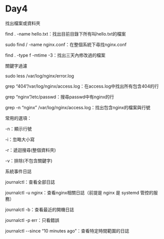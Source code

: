 # Day4

找出檔案或資料夾

find . -name hello.txt：找出目前目錄下所有叫hello.txt的檔案

sudo find / -name nginx.conf：在整個系統下尋找nginx.conf

find . -type f -mtime -3：找出三天內修改過的檔案

關鍵字過濾

sudo less /var/log/nginx/error.log

grep “404”/var/log/nginx/access.log：在access.log中找出所有包含404的行

grep “nginx”/etc/passwd：搜尋passwd中有nginx的行

grep -n “nginx” /var/log/nginx/access.log：找出包含nginx的檔案與行號

常用的選項：

-n：顯示行號

-i：忽略大小寫

-r：遞迴搜尋(整個資料夾)

-v：排除(不包含關鍵字)

系統事件日誌

journalctl：查看全部日誌

journalctl -u nginx：查看nginx相關日誌（前提是 nginx 是 systemd 管控的服務）

journalctl -b：查看最近的開機日誌

journalctl -p err：只看錯誤

journalctl --since “10 minutes ago”：查看特定時間範圍的日誌

